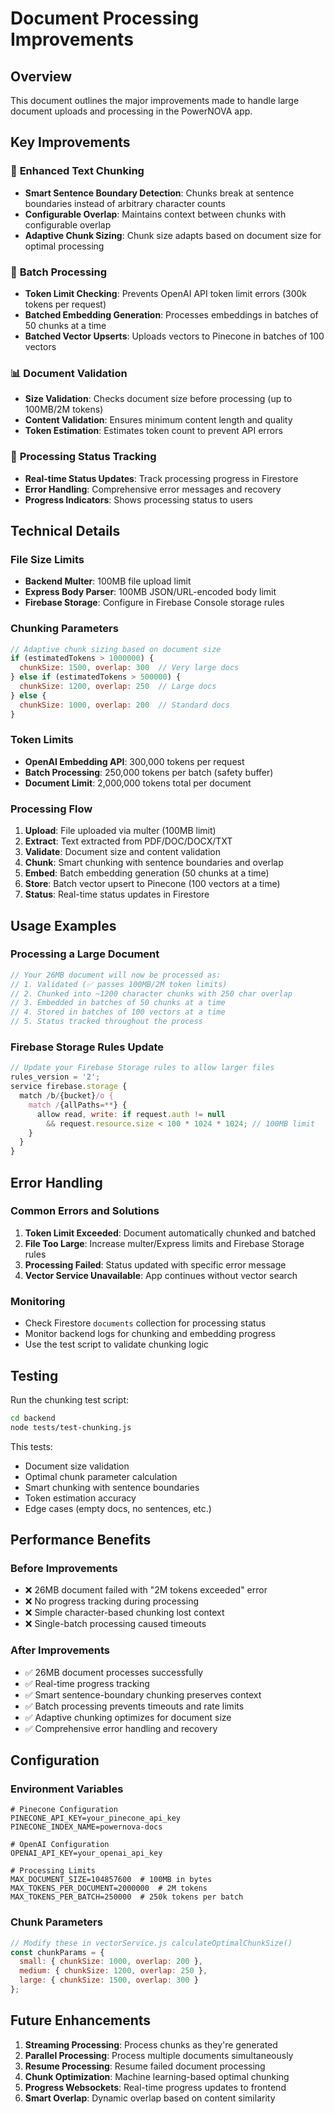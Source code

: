 # Document Processing Improvements

## Overview
This document outlines the major improvements made to handle large document uploads and processing in the PowerNOVA app.

## Key Improvements

### 🔧 **Enhanced Text Chunking**
- **Smart Sentence Boundary Detection**: Chunks break at sentence boundaries instead of arbitrary character counts
- **Configurable Overlap**: Maintains context between chunks with configurable overlap
- **Adaptive Chunk Sizing**: Chunk size adapts based on document size for optimal processing

### 🚀 **Batch Processing**
- **Token Limit Checking**: Prevents OpenAI API token limit errors (300k tokens per request)
- **Batched Embedding Generation**: Processes embeddings in batches of 50 chunks at a time
- **Batched Vector Upserts**: Uploads vectors to Pinecone in batches of 100 vectors

### 📊 **Document Validation**
- **Size Validation**: Checks document size before processing (up to 100MB/2M tokens)
- **Content Validation**: Ensures minimum content length and quality
- **Token Estimation**: Estimates token count to prevent API errors

### 🔄 **Processing Status Tracking**
- **Real-time Status Updates**: Track processing progress in Firestore
- **Error Handling**: Comprehensive error messages and recovery
- **Progress Indicators**: Shows processing status to users

## Technical Details

### File Size Limits
- **Backend Multer**: 100MB file upload limit
- **Express Body Parser**: 100MB JSON/URL-encoded body limit
- **Firebase Storage**: Configure in Firebase Console storage rules

### Chunking Parameters
```javascript
// Adaptive chunk sizing based on document size
if (estimatedTokens > 1000000) {
  chunkSize: 1500, overlap: 300  // Very large docs
} else if (estimatedTokens > 500000) {
  chunkSize: 1200, overlap: 250  // Large docs
} else {
  chunkSize: 1000, overlap: 200  // Standard docs
}
```

### Token Limits
- **OpenAI Embedding API**: 300,000 tokens per request
- **Batch Processing**: 250,000 tokens per batch (safety buffer)
- **Document Limit**: 2,000,000 tokens total per document

### Processing Flow
1. **Upload**: File uploaded via multer (100MB limit)
2. **Extract**: Text extracted from PDF/DOC/DOCX/TXT
3. **Validate**: Document size and content validation
4. **Chunk**: Smart chunking with sentence boundaries and overlap
5. **Embed**: Batch embedding generation (50 chunks at a time)
6. **Store**: Batch vector upsert to Pinecone (100 vectors at a time)
7. **Status**: Real-time status updates in Firestore

## Usage Examples

### Processing a Large Document
```javascript
// Your 26MB document will now be processed as:
// 1. Validated (✅ passes 100MB/2M token limits)
// 2. Chunked into ~1200 character chunks with 250 char overlap
// 3. Embedded in batches of 50 chunks at a time
// 4. Stored in batches of 100 vectors at a time
// 5. Status tracked throughout the process
```

### Firebase Storage Rules Update
```javascript
// Update your Firebase Storage rules to allow larger files
rules_version = '2';
service firebase.storage {
  match /b/{bucket}/o {
    match /{allPaths=**} {
      allow read, write: if request.auth != null 
        && request.resource.size < 100 * 1024 * 1024; // 100MB limit
    }
  }
}
```

## Error Handling

### Common Errors and Solutions
1. **Token Limit Exceeded**: Document automatically chunked and batched
2. **File Too Large**: Increase multer/Express limits and Firebase Storage rules
3. **Processing Failed**: Status updated with specific error message
4. **Vector Service Unavailable**: App continues without vector search

### Monitoring
- Check Firestore `documents` collection for processing status
- Monitor backend logs for chunking and embedding progress
- Use the test script to validate chunking logic

## Testing

Run the chunking test script:
```bash
cd backend
node tests/test-chunking.js
```

This tests:
- Document size validation
- Optimal chunk parameter calculation
- Smart chunking with sentence boundaries
- Token estimation accuracy
- Edge cases (empty docs, no sentences, etc.)

## Performance Benefits

### Before Improvements
- ❌ 26MB document failed with "2M tokens exceeded" error
- ❌ No progress tracking during processing
- ❌ Simple character-based chunking lost context
- ❌ Single-batch processing caused timeouts

### After Improvements
- ✅ 26MB document processes successfully
- ✅ Real-time progress tracking
- ✅ Smart sentence-boundary chunking preserves context
- ✅ Batch processing prevents timeouts and rate limits
- ✅ Adaptive chunking optimizes for document size
- ✅ Comprehensive error handling and recovery

## Configuration

### Environment Variables
```env
# Pinecone Configuration
PINECONE_API_KEY=your_pinecone_api_key
PINECONE_INDEX_NAME=powernova-docs

# OpenAI Configuration  
OPENAI_API_KEY=your_openai_api_key

# Processing Limits
MAX_DOCUMENT_SIZE=104857600  # 100MB in bytes
MAX_TOKENS_PER_DOCUMENT=2000000  # 2M tokens
MAX_TOKENS_PER_BATCH=250000  # 250k tokens per batch
```

### Chunk Parameters
```javascript
// Modify these in vectorService.js calculateOptimalChunkSize()
const chunkParams = {
  small: { chunkSize: 1000, overlap: 200 },
  medium: { chunkSize: 1200, overlap: 250 },
  large: { chunkSize: 1500, overlap: 300 }
};
```

## Future Enhancements

1. **Streaming Processing**: Process chunks as they're generated
2. **Parallel Processing**: Process multiple documents simultaneously
3. **Resume Processing**: Resume failed document processing
4. **Chunk Optimization**: Machine learning-based optimal chunking
5. **Progress Websockets**: Real-time progress updates to frontend
6. **Smart Overlap**: Dynamic overlap based on content similarity
